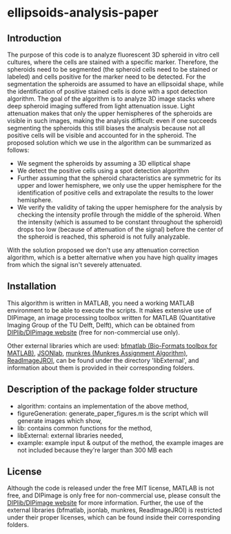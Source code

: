 # ellipsoids-analysis-paper

## Introduction

The purpose of this code is to analyze fluorescent 3D spheroid in vitro cell cultures, where the cells are stained with a specific marker.
Therefore, the spheroids need to be segmented (the spheroid cells need to be stained or labeled) and cells positive for the marker need to be detected.
For the segmentation the spheroids are assumed to have an ellipsoidal shape, while the identification of positive stained cells is done with a spot detection algorithm.
The goal of the algorithm is to analyze 3D image stacks where deep spheroid imaging suffered from light attenuation issue.
Light attenuation makes that only the upper hemispheres of the spheroids are visible in such images, making the analysis difficult:
even if one succeeds segmenting the spheroids this still biases the analysis
 because not all positive cells will be visible and accounted for in the spheroid.
The proposed solution which we use in the algorithm can be summarized as follows:

- We segment the spheroids by assuming a 3D elliptical shape
- We detect the positive cells using a spot detection algorithm
- Further assuming that the spheroid characteristics are symmetric for 
its upper and lower hemisphere, we only use the upper hemisphere for the 
identification of positive cells and extrapolate the results to the lower hemisphere.
- We verify the validity of taking the upper hemisphere for the analysis by checking the intensity profile through the middle of the spheroid. 
When the intensity (which is assumed to be constant throughout the spheroid)
 drops too low (because of attenuation of the signal) before the center of 
the spheroid is reached, this spheroid is not fully analyzable.

With the solution proposed we don't use any attenuation correction algorithm, 
which is a better alternative when you have high quality images from which the signal isn't severely attenuated.

## Installation

This algorithm is written in MATLAB, you need a working MATLAB environment to be able to execute the scripts.
It makes extensive use of DIPimage, an image processing toolbox written for MATLAB (Quantitative Imaging Group of the TU Delft, Delft), which can be obtained from [DIPlib/DIPimage website](http://www.diplib.org/) (free for non-commercial use only).

Other external libraries which are used: [bfmatlab (Bio-Formats toolbox for MATLAB)](http://www.openmicroscopy.org/site/support/bio-formats5.1/users/matlab/),
 [JSONlab](http://www.mathworks.com/matlabcentral/fileexchange/33381-jsonlab--a-toolbox-to-encode-decode-json-files-in-matlab-octave), 
[munkres (Munkres Assignment Algorithm)](http://www.mathworks.com/matlabcentral/fileexchange/20328-munkres-assignment-algorithm), 
[ReadImageJROI](http://www.mathworks.com/matlabcentral/fileexchange/32479-load---import-imagej-roi-files/content/ReadImageJROI.m),
 can be found under the directory 'libExternal', and information about them is provided in their corresponding folders.

## Description of the package folder structure

- algorithm: contains an implementation of the above method,
- figureGeneration: generate_paper_figures.m is the script which will generate images which show,
- lib: contains common functions for the method,
- libExternal: external libraries needed,
- example: example input & output of the method, the example images are not included because they're larger than 300 MB each

## License

Although the code is released under the free MIT license, MATLAB is not free, and 
DIPimage is only free for non-commercial use, please consult the [DIPlib/DIPimage website](http://www.diplib.org/) for more information.
Further, the use of the external libraries (bfmatlab, jsonlab, munkres, ReadImageJROI) is restricted under their proper licenses, which can be found inside their corresponding folders.
